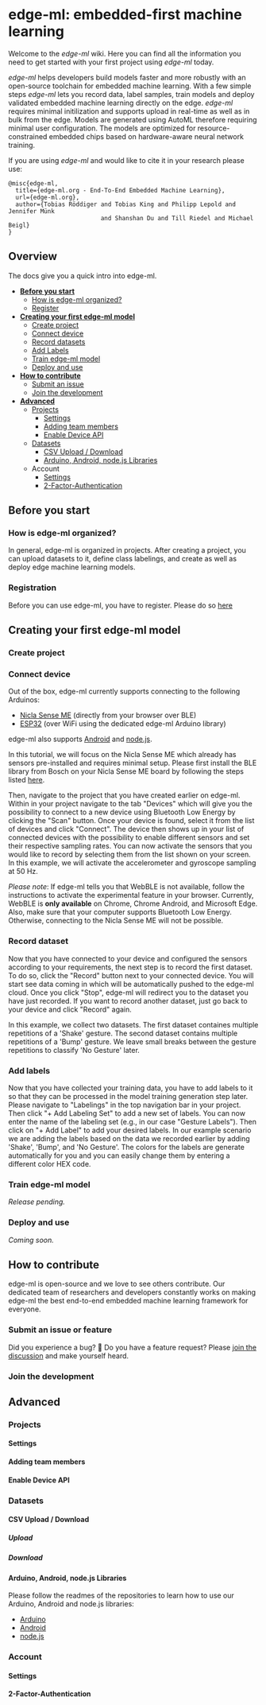 # edge-ml: embedded-first machine learning

Welcome to the _edge-ml_ wiki. Here you can find all the information you need to get started with your first project using _edge-ml_ today.

_edge-ml_ helps developers build models faster and more robustly with an open-source toolchain for embedded machine learning. With a few simple steps _edge-ml_ lets you record data, label samples, train models and deploy validated embedded machine learning directly on the edge. _edge-ml_ requires minimal initilization and supports upload in real-time as well as in bulk from the edge. Models are generated using AutoML therefore requiring minimal user configuration. The models are optimized for resource-constrained embedded chips based on hardware-aware neural network training.

If you are using _edge-ml_ and would like to cite it in your research please use:
```
@misc{edge-ml, 
  title={edge-ml.org - End-To-End Embedded Machine Learning}, 
  url={edge-ml.org}, 
  author={Tobias Röddiger and Tobias King and Philipp Lepold and Jennifer Münk 
                          and Shanshan Du and Till Riedel and Michael Beigl}
}
```

## Overview
The docs give you a quick intro into edge-ml.
- **[Before you start](#Before-you-start)**
    - [How is edge-ml organized?](#How-is-edge-ml-organized)
    - [Register](#Register)
- **[Creating your first edge-ml model](#Creating-your-first-edge-ml-model)**
  - [Create project](#Create-project)
  - [Connect device](#Connect-device)
  - [Record datasets](#Record-datasets)
  - [Add Labels](#Add-Labels)
  - [Train edge-ml model](#Train-edge-ml-model)
  - [Deploy and use](#Deploy-and-use)
- **[How to contribute](#How-to-contribute)**
  - [Submit an issue](#Submit-an-issue-or-feature)
  - [Join the development](#Join-the-development)
- **[Advanced](#Advanced)**
  - [Projects](#Projects)
    - [Settings]()
    - [Adding team members]()
    - [Enable Device API]()
  - [Datasets]()
    - [CSV Upload / Download]()
    - [Arduino, Android, node.js Libraries]()
  - Account
    - [Settings]()
    - [2-Factor-Authentication]()

## Before you start
### How is edge-ml organized?
In general, edge-ml is organized in projects. After creating a project, you can upload datasets to it, define class labelings, and create as well as deploy edge machine learning models.

### Registration
Before you can use edge-ml, you have to register. Please do so [here](https://app.edge-ml.org)

## Creating your first edge-ml model
### Create project
### Connect device
Out of the box, edge-ml currently supports connecting to the following Arduinos:
- [Nicla Sense ME]() (directly from your browser over BLE)
- [ESP32]() (over WiFi using the dedicated edge-ml Arduino library)

edge-ml also supports [Android]() and [node.js]().

In this tutorial, we will focus on the Nicla Sense ME which already has sensors pre-installed and requires minimal setup.
Please first install the BLE library from Bosch on your Nicla Sense ME board by following the steps listed [here]().

Then, navigate to the project that you have created earlier on edge-ml. 
Within in your project navigate to the tab "Devices" which will give you the possibility to connect to a new device using Bluetooth Low Energy by clicking the "Scan" button. Once your device is found, select it from the list of devices and click "Connect".
The device then shows up in your list of connected devices with the possibility to enable different sensors and set their respective sampling rates. 
You can now activate the sensors that you would like to record by selecting them from the list shown on your screen.
In this example, we will activate the accelerometer and gyroscope sampling at 50 Hz.

_Please note_: If edge-ml tells you that WebBLE is not available, follow the instructions to activate the experimental feature in your browser. Currently, WebBLE is **only available** on Chrome, Chrome Android, and Microsoft Edge. 
Also, make sure that your computer supports Bluetooth Low Energy.
Otherwise, connecting to the Nicla Sense ME will not be possible. 

### Record dataset
Now that you have connected to your device and configured the sensors according to your requirements, the next step is to record the first dataset.
To do so, click the "Record" button next to your connected device. You will start see data coming in which will be automatically pushed to the edge-ml cloud. Once you click "Stop", edge-ml will redirect you to the dataset you have just recorded. If you want to record another dataset, just go back to your device and click "Record" again.

In this example, we collect two datasets. The first dataset containes multiple repetitions of a 'Shake' gesture. The second dataset contains multiple repetitions of a 'Bump' gesture. We leave small breaks between the gesture repetitions to classify 'No Gesture' later.

### Add labels
Now that you have collected your training data, you have to add labels to it so that they can be processed in the model training generation step later. Please navigate to "Labelings" in the top navigation bar in your project. Then click "+ Add Labeling Set" to add a new set of labels. You can now enter the name of the labeling set (e.g., in our case "Gesture Labels"). Then click on "+ Add Label" to add your desired labels. In our example scenario we are adding the labels based on the data we recorded earlier by adding 'Shake', 'Bump', and 'No Gesture'. The colors for the labels are generate automatically for you and you can easily change them by entering a different color HEX code.

### Train edge-ml model
_Release pending._

### Deploy and use
_Coming soon._


## How to contribute
edge-ml is open-source and we love to see others contribute. Our dedicated team of researchers and developers constantly works on making edge-ml the best end-to-end embedded machine learning framework for everyone.

### Submit an issue or feature
Did you experience a bug? 🐛 Do you have a feature request? Please [join the discussion](https://github.com/edge-ml/edge-ml/discussions) and make yourself heard.

### Join the development


## Advanced
### Projects
#### Settings
#### Adding team members
#### Enable Device API

### Datasets
#### CSV Upload / Download
##### Upload
##### Download

#### Arduino, Android, node.js Libraries
Please follow the readmes of the repositories to learn how to use our Arduino, Android and node.js libraries:
- [Arduino](https://github.com/edge-ml/arduino/blob/master/README.md)
- [Android](https://github.com/edge-ml/android)
- [node.js](https://github.com/edge-ml/node)


### Account
#### Settings
#### 2-Factor-Authentication
